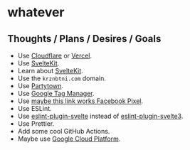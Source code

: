 # whatever

## Thoughts / Plans / Desires / Goals

- Use [Cloudflare](https://www.cloudflare.com) or [Vercel](https://vercel.com).
- Use [SvelteKit](https://kit.svelte.dev).
- Learn about [SvelteKit](https://kit.svelte.dev).
- Use the `krznbtni.com` domain.
- Use [Partytown](https://partytown.builder.io).
- Use [Google Tag Manager](https://tagmanager.google.com).
- Use [maybe this link works Facebook Pixel](https://www.facebook.com/business/tools/meta-pixel).
- Use ESLint.
- Use [eslint-plugin-svelte](https://github.com/ota-meshi/eslint-plugin-svelte) instead of [eslint-plugin-svelte3](https://github.com/sveltejs/eslint-plugin-svelte3).
- Use Prettier.
- Add some cool GitHub Actions.
- Maybe use [Google Cloud Platform](https://cloud.google.com/).

